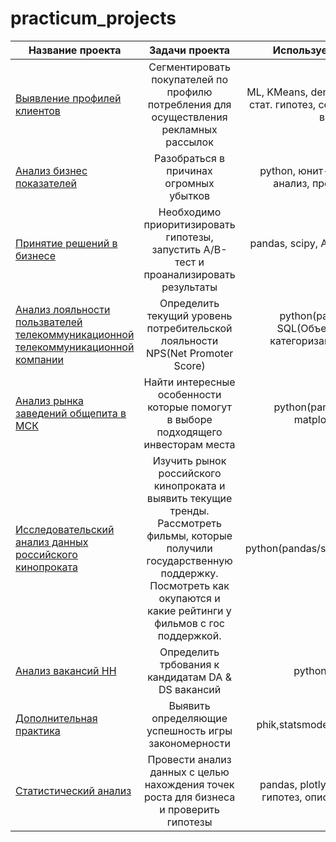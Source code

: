 # practicum_projects
|Название проекта| Задачи проекта | Используемые инструменты |  
|-----------|:-----------:|:-----------:|  
|[Выявление профилей клиентов](https://github.com/HalfSize/practicum_projects/blob/main/identification_of_consumption_profiles.ipynb)| Сегментировать покупателей по профилю потребления для осуществления рекламных рассылок | ML, KMeans, dendogram, scipy, проверка стат. гипотез, сегментация, регулярные выражения |  
|[Анализ бизнес показателей](https://github.com/HalfSize/practicum_projects/blob/main/business_analysis_git.ipynb)| Разобраться в причинах огромных убытков | python, юнит-экономика, когртный анализ, продуктовые метрики |
|[Принятие решений в бизнесе](https://github.com/HalfSize/practicum_projects/blob/main/decision_making_in_business_git.ipynb)| Необходимо приоритизировать гипотезы, запустить A/B-тест и проанализировать результаты | pandas, scipy, A/B тесты, проверка стат гипотез |  
| [Анализ лояльности пользвателей телекоммуникационной<br>телекоммуникационной компании](https://github.com/HalfSize/practicum_projects/blob/main/%D0%90%D0%BD%D0%B0%D0%BB%D0%B8%D0%B7%20%D0%BB%D0%BE%D1%8F%D0%BB%D1%8C%D0%BD%D0%BE%D1%81%D1%82%D0%B8%20%D0%BF%D0%BE%D0%BB%D1%8C%D0%B7%D0%BE%D0%B2%D0%B0%D1%82%D0%B5%D0%BB%D0%B5%D0%B9%20%D1%82%D0%B5%D0%BB%D0%B5%D0%BA%D0%BE%D0%BC%D0%BC%D1%83%D0%BD%D0%B8%D0%BA%D0%B0%D1%86%D0%B8%D0%BE%D0%BD%D0%BD%D0%BE%D0%B9%20%D0%BA%D0%BE%D0%BC%D0%BF%D0%B0%D0%BD%D0%B8%D0%B8.ipynb) | Определить текущий уровень потребительской лояльности <br> NPS(Net Promoter Score) | python(pandas/sqlalchemy),<br>SQL(Объединение 5 таблиц/категоризация пользоваталей),<br>tableau |
| [Анализ рынка заведений общепита в МСК](https://github.com/HalfSize/practicum_projects/blob/main/%D0%A0%D1%8B%D0%BD%D0%BE%D0%BA%20%D0%B7%D0%B0%D0%B2%D0%B5%D0%B4%D0%B5%D0%BD%D0%B8%D0%B9%20%D0%BE%D0%B1%D1%89%D0%B5%D1%81%D1%82%D0%B2%D0%B5%D0%BD%D0%BD%D0%BE%D0%B3%D0%BE%20%D0%BF%D0%B8%D1%82%D0%B0%D0%BD%D0%B8%D1%8F%20%D0%9C%D0%BE%D1%81%D0%BA%D0%B2%D1%8B.ipynb) | Найти интересные особенности которые помогут в выборе подходящего инвесторам места | python(pandas/seaborn/plotly/<br>matplotlib/json/folium)|
|[Исследовательский анализ данных российского кинопроката](https://github.com/HalfSize/practicum_projects/blob/main/%D0%98%D1%81%D1%81%D0%BB%D0%B5%D0%B4%D0%BE%D0%B2%D0%B0%D1%82%D0%B5%D0%BB%D1%8C%D1%81%D0%BA%D0%B8%D0%B9%20%D0%B0%D0%BD%D0%B0%D0%BB%D0%B8%D0%B7%20%D0%B4%D0%B0%D0%BD%D0%BD%D1%8B%D1%85%20%D1%80%D0%BE%D1%81%D1%81%D0%B8%D0%B9%D1%81%D0%BA%D0%BE%D0%B3%D0%BE%20%D0%BA%D0%B8%D0%BD%D0%BE%D0%BF%D1%80%D0%BE%D0%BA%D0%B0%D1%82%D0%B0.ipynb) | Изучить рынок российского кинопроката и выявить текущие тренды.<br>Рассмотреть фильмы, которые получили государственную поддержку.<br>Посмотреть как окупаются и какие рейтинги у фильмов с гос поддержкой. | python(pandas/seaborn/matplotlib/numpy) |
| [Анализ вакансий HH](https://github.com/HalfSize/practicum_projects/blob/main/vacancy_database_analysis.ipynb) | Определить трбования к кандидатам DA & DS вакансий | python(pandas, plotly) |
|[Дополнительная практика](https://github.com/HalfSize/practicum_projects/blob/main/additional_practice.ipynb)| Выявить определяющие успешность игры закономерности | phik,statsmodels, pandas, plotly, scipy |
|[Статистический анализ](https://github.com/HalfSize/practicum_projects/blob/main/stat_analysis_git.ipynb)| Провести анализ данных с целью нахождения точек роста для бизнеса и проверить гипотезы | pandas, plotly, scipy, проверка стат. гипотез, описательная статистика, |  

